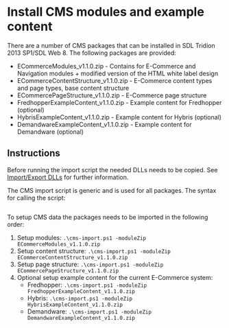 Install CMS modules and example content
=========================================

There are a number of CMS packages that can be installed in SDL Tridion 2013 SP1/SDL Web 8.
The following packages are provided:

* ECommerceModules_v1.1.0.zip - Contains for E-Commerce and Navigation modules + modified version of the HTML white label design
* ECommerceContentStructure_v1.1.0.zip - E-Commerce content types and page types, base content structure
* ECommercePageStructure_v1.1.0.zip - E-Commerce page structure
* FredhopperExampleContent_v1.1.0.zip - Example content for Fredhopper (optional)
* HybrisExampleContent_v1.1.0.zip - Example content for Hybris (optional)
* DemandwareExampleContent_v1.1.0.zip - Example content for Demandware (optional)

Instructions
-------------

Before running the import script the needed DLLs needs to be copied. See [Import/Export DLLs](./ImportExport/README.md) for further information.

The CMS import script is generic and is used for all packages. The syntax for calling the script:

```.\cms-import.ps1  -cmsUrl [CMS url] -moduleZip [Module ZIP filename]
```

To setup CMS data the packages needs to be imported in the following order:

1. Setup modules: `.\cms-import.ps1 -moduleZip ECommerceModules_v1.1.0.zip`
2. Setup content structure: `.\cms-import.ps1 -moduleZip ECommerceContentStructure_v1.1.0.zip`
3. Setup page structure: `.\cms-import.ps1 -moduleZip ECommercePageStructure_v1.1.0.zip`
3. Optional setup example content for the current E-Commerce system:
    - Fredhopper: `.\cms-import.ps1 -moduleZip FredhopperExampleContent_v1.1.0.zip`
    - Hybris: `.\cms-import.ps1 -moduleZip HybrisExampleContent_v1.1.0.zip`
    - Demandware: `.\cms-import.ps1 -moduleZip DemandwareExampleContent_v1.1.0.zip`
    



